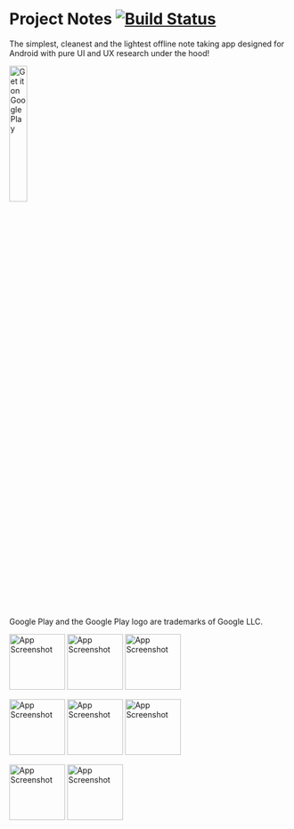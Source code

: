 # Project Notes [![Build Status](https://travis-ci.org/HelloPraveen/Android-NotesApp.svg?branch=master)](https://travis-ci.org/prt1897/Android-NotesApp)
The simplest, cleanest and the lightest offline note taking app designed for Android with pure UI and UX research under the hood!

<a href='https://play.google.com/store/apps/details?id=io.praveen.typenote&pcampaignid=MKT-Other-global-all-co-prtnr-py-PartBadge-Mar2515-1'><img alt='Get it on Google Play' width="25%" src='https://play.google.com/intl/en_us/badges/images/generic/en_badge_web_generic.png'/></a>

Google Play and the Google Play logo are trademarks of Google LLC.

<p float="left">
  <img alt='App Screenshot' width="100" src='https://github.com/HelloPraveen/Android-NotesApp/raw/master/Screenshots/1.png' />
  <img alt='App Screenshot' width="100" src='https://github.com/HelloPraveen/Android-NotesApp/raw/master/Screenshots/2.png' />
  <img alt='App Screenshot' width="100" src='https://github.com/HelloPraveen/Android-NotesApp/raw/master/Screenshots/3.png' />
</p>
<p float="left">
  <img alt='App Screenshot' width="100" src='https://github.com/HelloPraveen/Android-NotesApp/raw/master/Screenshots/4.png' />
  <img alt='App Screenshot' width="100" src='https://github.com/HelloPraveen/Android-NotesApp/raw/master/Screenshots/5.png' />
  <img alt='App Screenshot' width="100" src='https://github.com/HelloPraveen/Android-NotesApp/raw/master/Screenshots/6.png' />
</p>
<p float="left">
  <img alt='App Screenshot' width="100" src='https://github.com/HelloPraveen/Android-NotesApp/raw/master/Screenshots/7.png' />
  <img alt='App Screenshot' width="100" src='https://github.com/HelloPraveen/Android-NotesApp/raw/master/Screenshots/8.png' />
</p>
